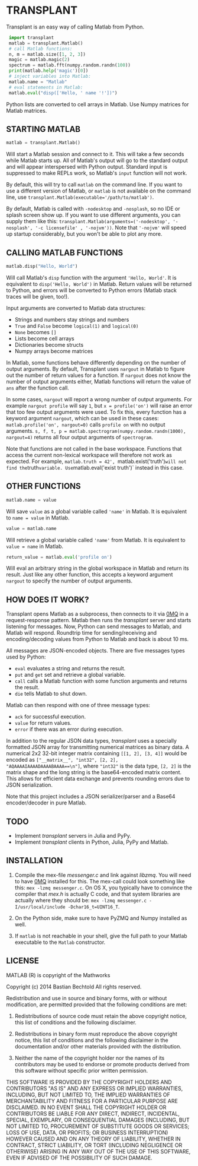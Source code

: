 TRANSPLANT
==========

Transplant is an easy way of calling Matlab from Python.

```python
 import transplant
 matlab = transplant.Matlab()
 # call Matlab functions:
 n, m = matlab.size([1, 2, 3])
 magic = matlab.magic(2)
 spectrum = matlab.fft(numpy.random.randn(100))
 print(matlab.help('magic')[0])
 # inject variables into Matlab:
 matlab.name = "Matlab"
 # eval statements in Matlab:
 matlab.eval("disp(['Hello, ' name '!'])")
```

Python lists are converted to cell arrays in Matlab. Use Numpy matrices for Matlab matrices.

STARTING MATLAB
----------------

```python
matlab = transplant.Matlab()
```

Will start a Matlab session and connect to it. This will take a few seconds while Matlab starts up. All of Matlab's output will go to the standard output and will appear interspersed with Python output. Standard input is suppressed to make REPLs work, so Matlab's `input` function will not work.

By default, this will try to call `matlab` on the command line. If you want to use a different version of Matlab, or `matlab` is not available on the command line, use `transplant.Matlab(executable='/path/to/matlab')`.

By default, Matlab is called with `-nodesktop` and `-nosplash`, so no IDE or splash screen show up. If you want to use different arguments, you can supply them like this: `transplant.Matlab(arguments=('-nodesktop', '-nosplash', '-c licensefile' , '-nojvm'))`. Note that `'-nojvm'` will speed up startup considerably, but you won't be able to plot any more.

CALLING MATLAB FUNCTIONS
------------------------

```python
matlab.disp("Hello, World")
```

Will call Matlab's `disp` function with the argument `'Hello, World'`. It is equivalent to `disp('Hello, World')` in Matlab. Return values will be returned to Python, and errors will be converted to Python errors (Matlab stack traces will be given, too!).

Input arguments are converted to Matlab data structures:

- Strings and numbers stay strings and numbers
- `True` and `False` become `logical(1)` and `logical(0)`
- `None` becomes `[]`
- Lists become cell arrays
- Dictionaries become structs
- Numpy arrays become matrices

In Matlab, some functions behave differently depending on the number of output arguments. By default, Transplant uses `nargout` in Matlab to figure out the number of return values for a function. If `nargout` does not know the number of output arguments either, Matlab functions will return the value of `ans` after the function call.

In some cases, `nargout` will report a wrong number of output arguments. For example `nargout profile` will say `1`, but `x = profile('on')` will raise an error that too few output arguments were used. To fix this, every function has a keyword argument `nargout`, which can be used in these cases: `matlab.profile('on', nargout=0)` calls `profile on` with no output arguments. `s, f, t, p = matlab.spectrogram(numpy.random.randn(1000), nargout=4)` returns all four output arguments of `spectrogram`.

Note that functions are not called in the base workspace. Functions that access the current non-lexical workspace will therefore not work as expected. For example, `matlab.truth = 42', `matlab.exist('truth')` will not find the `truth` variable. Use `matlab.eval('exist truth')` instead in this case.

OTHER FUNCTIONS
---------------

```python
matlab.name = value
```

Will save `value` as a global variable called `'name'` in Matlab. It is equivalent to `name = value` in Matlab.

```python
value = matlab.name
```

Will retrieve a global variable called `'name'` from Matlab. It is equivalent to `value = name` in Matlab.

```python
return_value = matlab.eval('profile on')
```

Will eval an arbitrary string in the global workspace in Matlab and return its result. Just like any other function, this accepts a keyword argument `nargout` to specify the number of output arguments.


HOW DOES IT WORK?
-----------------

Transplant opens Matlab as a subprocess, then connects to it via [0MQ](http://zeromq.org/) in a request-response pattern. Matlab then runs the _transplant_ server and starts listening for messages. Now, Python can send messages to Matlab, and Matlab will respond. Roundtrip time for sending/receiving and encoding/decoding values from Python to Matlab and back is about 10 ms.

All messages are JSON-encoded objects. There are five messages types used by Python: 

* `eval` evaluates a string and returns the result.
* `put` and `get` set and retrieve a global variable.
* `call` calls a Matlab function with some function arguments and returns the result.
* `die` tells Matlab to shut down.

Matlab can then respond with one of three message types:

* `ack` for successful execution.
* `value` for return values.
* `error` if there was an error during execution.

In addition to the regular JSON data types, _transplant_ uses a specially formatted JSON array for transmitting numerical matrices as binary data. A numerical 2x2 32-bit integer matrix containing `[[1, 2], [3, 4]]` would be encoded as `["__matrix__", "int32", [2, 2], "AQAAAAIAAAADAAAABAAAA==\n"]`, where `"int32"` is the data type, `[2, 2]` is the matrix shape and the long string is the base64-encoded matrix content. This allows for efficient data exchange and prevents rounding errors due to JSON serialization.

Note that this project includes a JSON serializer/parser and a Base64 encoder/decoder in pure Matlab.

TODO
----

- Implement _transplant_ servers in Julia and PyPy.
- Implement _transplant_ clients in Python, Julia, PyPy and Matlab.

INSTALLATION
------------

1. Compile the mex-file _messenger.c_ and link against _libzmq_. You will need to have [0MQ](http://zeromq.org) installed for this. The mex-call could look something like this: `mex -lzmq messenger.c`. On OS X, you typically have to convince the compiler that _mex.h_ is actually C code, and that system libraries are actually where they should be: `mex -lzmq messenger.c -I/usr/local/include -Dchar16_t=UINT16_T`.

2. On the Python side, make sure to have PyZMQ and Numpy installed as well.

3. If `matlab` is not reachable in your shell, give the full path to your Matlab executable to the `Matlab` constructor.

LICENSE
-------

MATLAB (R) is copyright of the Mathworks

Copyright (c) 2014 Bastian Bechtold
All rights reserved.

Redistribution and use in source and binary forms, with or without
modification, are permitted provided that the following conditions are
met:

1. Redistributions of source code must retain the above copyright
   notice, this list of conditions and the following disclaimer.

2. Redistributions in binary form must reproduce the above copyright
   notice, this list of conditions and the following disclaimer in the
   documentation and/or other materials provided with the
   distribution.

3. Neither the name of the copyright holder nor the names of its
   contributors may be used to endorse or promote products derived
   from this software without specific prior written permission.

THIS SOFTWARE IS PROVIDED BY THE COPYRIGHT HOLDERS AND CONTRIBUTORS
"AS IS" AND ANY EXPRESS OR IMPLIED WARRANTIES, INCLUDING, BUT NOT
LIMITED TO, THE IMPLIED WARRANTIES OF MERCHANTABILITY AND FITNESS FOR
A PARTICULAR PURPOSE ARE DISCLAIMED. IN NO EVENT SHALL THE COPYRIGHT
HOLDER OR CONTRIBUTORS BE LIABLE FOR ANY DIRECT, INDIRECT, INCIDENTAL,
SPECIAL, EXEMPLARY, OR CONSEQUENTIAL DAMAGES (INCLUDING, BUT NOT
LIMITED TO, PROCUREMENT OF SUBSTITUTE GOODS OR SERVICES; LOSS OF USE,
DATA, OR PROFITS; OR BUSINESS INTERRUPTION) HOWEVER CAUSED AND ON ANY
THEORY OF LIABILITY, WHETHER IN CONTRACT, STRICT LIABILITY, OR TORT
(INCLUDING NEGLIGENCE OR OTHERWISE) ARISING IN ANY WAY OUT OF THE USE
OF THIS SOFTWARE, EVEN IF ADVISED OF THE POSSIBILITY OF SUCH DAMAGE.
